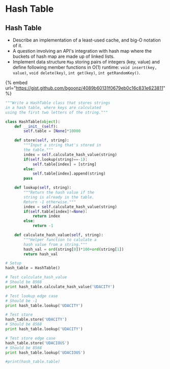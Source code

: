 # Hash Table



## Hash Table

* Describe an implementation of a least-used cache, and big-O notation of it.
* A question involving an API's integration with hash map where the buckets of hash map are made up of linked lists.
* Implement data structure `Map` storing pairs of integers \(key, value\) and define following member functions in O\(1\) runtime: `void insert(key, value)`, `void delete(key)`, `int get(key)`, `int getRandomKey()`.

{% embed url="https://gist.github.com/bgoonz/4089b60131f0679eb0c16c831e623811" %}



```python
"""Write a HashTable class that stores strings
in a hash table, where keys are calculated
using the first two letters of the string."""

class HashTable(object):
    def __init__(self):
        self.table = [None]*10000

    def store(self, string):
        """Input a string that's stored in
        the table."""
        index = self.calculate_hash_value(string)
        if(self.lookup(string)==-1):
            self.table[index] = [string]
        else:
            self.table[index].append(string)
        pass

    def lookup(self, string):
        """Return the hash value if the
        string is already in the table.
        Return -1 otherwise."""
        index = self.calculate_hash_value(string)
        if(self.table[index]!=None):
            return index
        else:
            return -1

    def calculate_hash_value(self, string):
        """Helper function to calulate a
        hash value from a string."""
        hash_val = ord(string[0])*100+ord(string[1])
        return hash_val

# Setup
hash_table = HashTable()

# Test calculate_hash_value
# Should be 8568
print hash_table.calculate_hash_value('UDACITY')

# Test lookup edge case
# Should be -1
print hash_table.lookup('UDACITY')

# Test store
hash_table.store('UDACITY')
# Should be 8568
print hash_table.lookup('UDACITY')

# Test store edge case
hash_table.store('UDACIOUS')
# Should be 8568
print hash_table.lookup('UDACIOUS')

#print(hash_table.table)

```

